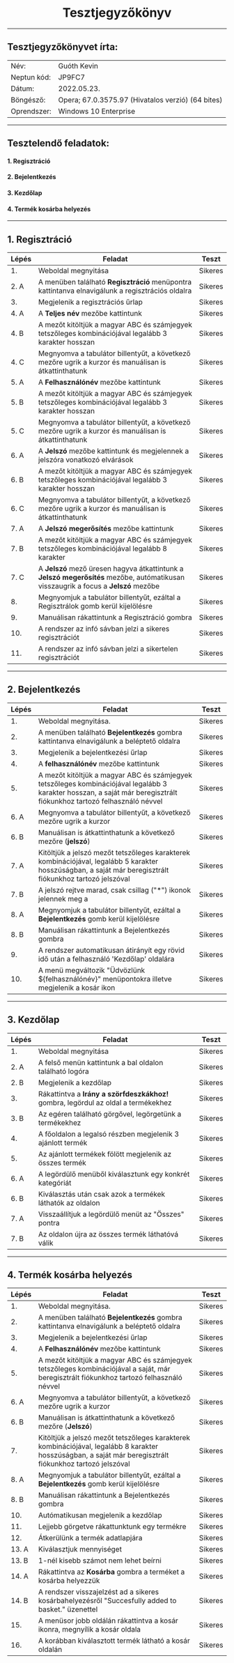 # <div align="center">Tesztjegyzőkönyv </div>
<hr>

## Tesztjegyzőkönyvet írta:
|  | |
| --- | --- |
| Név: | Guóth Kevin  |
| Neptun kód: | JP9FC7|
| Dátum: | 2022.05.23. |
| Böngésző: | Opera; 67.0.3575.97 (Hivatalos verzió) (64 bites) |
| Oprendszer: | Windows 10 Enterprise |

<hr> 

## Tesztelendő feladatok:
#### 1.	Regisztráció
#### 2.	Bejelentkezés
#### 3.	Kezdőlap
#### 4.	Termék kosárba helyezés


<hr>


## 1. Regisztráció
|Lépés| Feladat | Teszt |
| --- | ------- | ----------- |
| 1.    | Weboldal megnyitása | Sikeres|
| 2.  A | A menüben található **Regisztráció** menüpontra kattintanva elnavigálunk a regisztrációs oldalra |Sikeres|
| 3.    | Megjelenik a regisztrációs űrlap |Sikeres|
| 4.  A | A **Teljes név** mezőbe kattintunk |Sikeres|
| 4.  B | A mezőt kitöltjük a magyar ABC és számjegyek tetszőleges kombinációjával legalább 3 karakter hosszan |Sikeres|
| 4.  C | Megnyomva a tabulátor billentyűt, a következő mezőre ugrik a kurzor és manuálisan is átkattinthatunk |Sikeres|
| 5.  A | A **Felhasználónév** mezőbe kattintunk |Sikeres|
| 5.  B | A mezőt kitöltjük a magyar ABC és számjegyek tetszőleges kombinációjával legalább 3 karakter hosszan |Sikeres|
| 5.  C | Megnyomva a tabulátor billentyűt, a következő mezőre ugrik a kurzor és manuálisan is átkattinthatunk |Sikeres|
| 6.  A | A **Jelszó** mezőbe kattintunk és megjelennek a jelszóra vonatkozó elvárások |Sikeres|
| 6.  B | A mezőt kitöltjük a magyar ABC és számjegyek tetszőleges kombinációjával legalább 3 karakter hosszan |Sikeres|
| 6.  C | Megnyomva a tabulátor billentyűt, a következő mezőre ugrik a kurzor és manuálisan is átkattinthatunk |Sikeres|
| 7.  A | A **Jelszó megerősítés** mezőbe kattintunk  |Sikeres|
| 7.  B | A mezőt kitöltjük a magyar ABC és számjegyek tetszőleges kombinációjával legalább 8 karakter |Sikeres|
| 7.  C | A **Jelszó** mező üresen hagyva átkattintunk a **Jelszó megerősítés** mezőbe, autómatikusan visszaugrik a focus a **Jelszó** mezőbe |Sikeres|
| 8.    | Megnyomjuk a tabulátor billentyűt, ezáltal a Regisztrálok gomb kerül kijelölésre |Sikeres|
| 9.   | Manuálisan rákattintunk a Regisztráció gombra |Sikeres|
| 10.   | A rendszer az infó sávban jelzi a sikeres regisztrációt |Sikeres|
| 11.   | A rendszer az infó sávban jelzi a sikertelen regisztrációt |Sikeres|

<hr>

## 2. Bejelentkezés
|Lépés| Feladat | Teszt |
| --- | ------- | ----------- |
| 1.   | Weboldal megnyitása. |Sikeres|
| 2.   | A menüben található **Bejelentkezés** gombra kattintanva elnavigálunk a beléptető oldalra |Sikeres|
| 3.   | Megjelenik a bejelentkezési űrlap |Sikeres|
| 4.   | A **felhasználónév** mezőbe kattintunk |Sikeres|
| 5.   | A mezőt kitöltjük a magyar ABC és számjegyek tetszőleges kombinációjával legalább 3 karakter hosszan, a saját már beregisztrált fiókunkhoz tartozó felhasználó névvel |Sikeres|
| 6. A | Megnyomva a tabulátor billentyűt, a következő mezőre ugrik a kurzor |Sikeres|
| 6. B | Manuálisan is átkattinthatunk a következő mezőre (**jelszó**) |Sikeres|
| 7. A | Kitöltjük a jelszó mezőt tetszőleges karakterek kombinációjával, legalább 5 karakter hosszúságban, a saját már beregisztrált fiókunkhoz tartozó jelszóval |Sikeres|
| 7. B | A jelszó rejtve marad, csak csillag ("*") ikonok jelennek meg a |Sikeres|
| 8. A | Megnyomjuk a tabulátor billentyűt, ezáltal a **Bejelentkezés** gomb kerül kijelölésre |Sikeres|
| 8. B | Manuálisan rákattintunk a Bejelentkezés gombra |Sikeres|
| 9.   | A rendszer automatikusan átirányít egy rövid idő után a felhasználó 'Kezdőlap' oldalára |Sikeres|
| 10.  | A menü megváltozik "Üdvözlünk ${felhasználónév}" menüpontokra illetve megjelenik a kosár ikon |Sikeres|

<hr>

## 3. Kezdőlap
|Lépés| Feladat | Teszt |
| --- | ------- | ----------- |
| 1.    | Weboldal megnyitása |Sikeres|
| 2. A  | A felső menün kattintunk a bal oldalon található logóra |Sikeres|
| 2. B  | Megjelenik a kezdőlap |Sikeres|
| 3.    | Rákattintva a **Irány a szörfdeszkákhoz!** gombra, legördul az oldal a termékekhez |Sikeres|
| 3. B  | Az egéren található görgővel, legörgetünk a termékekhez |Sikeres|
| 4.    | A főoldalon a legalsó részben megjelenik 3 ajánlott termék |Sikeres|
| 5.    | Az ajánlott termékek fölött megjelenik az összes termék |Sikeres|
| 6.  A | A legördülő menüből kiválasztunk egy konkrét kategóriát |Sikeres|
| 6.  B | Kiválasztás után csak azok a termékek láthatók az oldalon |Sikeres|
| 7.  A | Visszaállítjuk a legördülő menüt az "Összes" pontra |Sikeres|
| 7.  B | Az oldalon újra az összes termék láthatóvá válik |Sikeres|

<hr>

## 4. Termék kosárba helyezés ##
|Lépés| Feladat | Teszt|
| --- | ------- | ----------- |
| 1.   | Weboldal megnyitása. |Sikeres|
| 2.   | A menüben található **Bejelentkezés** gombra kattintanva elnavigálunk a beléptető oldalra |Sikeres|
| 3.   | Megjelenik a bejelentkezési űrlap |Sikeres|
| 4.   | A **Felhasználónév** mezőbe kattintunk |Sikeres|
| 5.   | A mezőt kitöltjük a magyar ABC és számjegyek tetszőleges kombinációjával a saját, már beregisztrált fiókunkhoz tartozó felhasználó névvel |Sikeres|
| 6. A | Megnyomva a tabulátor billentyűt, a következő mezőre ugrik a kurzor |Sikeres|
| 6. B | Manuálisan is átkattinthatunk a következő mezőre (**Jelszó**) |Sikeres|
| 7.   | Kitöltjük a jelszó mezőt tetszőleges karakterek kombinációjával, legalább 8 karakter hosszúságban, a saját már beregisztrált fiókunkhoz tartozó jelszóval |Sikeres|
| 8. A | Megnyomjuk a tabulátor billentyűt, ezáltal a **Bejelentkezés** gomb kerül kijelölésre|Sikeres|
| 8. B | Manuálisan rákattintunk a Bejelentkezés gombra |Sikeres|
| 10.  | Autómatikusan megjelenik a kezdőlap |Sikeres|
| 11.  | Lejjebb görgetve rákattunktunk egy termékre |Sikeres|
| 12.  | Átkerülünk a termék adatlapjára  |Sikeres|
| 13. A | Kiválasztjuk mennyiséget |Sikeres|
| 13. B | 1-nél kisebb számot nem lehet beírni |Sikeres|
| 14. A| Rákattintva az **Kosárba** gombra a terméket a kosárba helyezzük |Sikeres|
| 14. B| A rendszer visszajelzést ad a sikeres kosárbahelyezésről "Succesfully added to basket." üzenettel |Sikeres|
| 15.  | A menüsor jobb oldálán rákattintva a kosár ikonra, megnyílik a kosár oldala |Sikeres|
| 16.  | A korábban kiválasztott termék látható a kosár oldalán |Sikeres|
